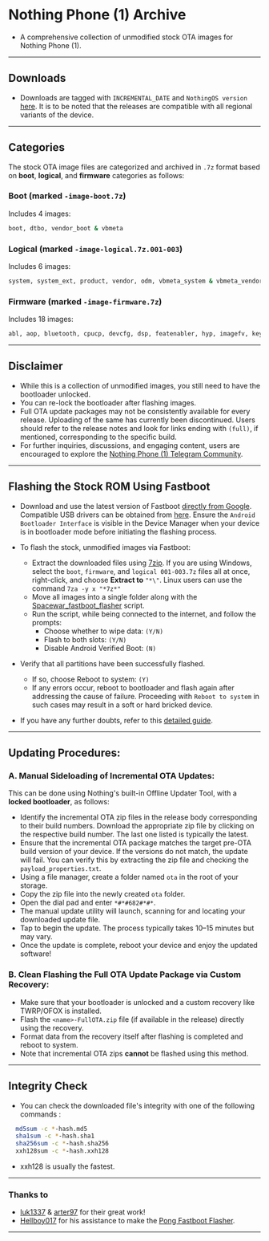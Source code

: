 # Nothing Phone (1) Archive

* A comprehensive collection of unmodified stock OTA images for Nothing Phone (1). 

---

## Downloads

- Downloads are tagged with `INCREMENTAL_DATE` and `NothingOS version` [here](https://github.com/spike0en/nothing_archive/releases?q=spacewar&expanded=true). It is to be noted that the releases are compatible with all regional variants of the device.

---

## Categories

The stock OTA image files are categorized and archived in `.7z` format based on **boot**, **logical**, and **firmware** categories as follows:

### Boot (marked `-image-boot.7z`)

Includes 4 images:
```bash
boot, dtbo, vendor_boot & vbmeta
```
### Logical (marked `-image-logical.7z.001-003`)

Includes 6 images:
```bash
system, system_ext, product, vendor, odm, vbmeta_system & vbmeta_vendor
```
### Firmware (marked `-image-firmware.7z`)

Includes 18 images:
```bash
abl, aop, bluetooth, cpucp, devcfg, dsp, featenabler, hyp, imagefv, keymaster, modem, multiimgoem, qupfw, shrm, tz, uefisecapp, xbl & xbl_config
```

---

## Disclaimer

- While this is a collection of unmodified images, you still need to have the bootloader unlocked.
- You can re-lock the bootloader after flashing images.
- Full OTA update packages may not be consistently available for every release. Uploading of the same has currently been discontinued. Users should refer to the release notes and look for links ending with `(full)`, if mentioned, corresponding to the specific build.
- For further inquiries, discussions, and engaging content, users are encouraged to explore the [Nothing Phone (1) Telegram Community](https://t.me/NothingPhone1).

---

## Flashing the Stock ROM Using Fastboot

- Download and use the latest version of Fastboot [directly from Google](https://developer.android.com/tools/releases/platform-tools). Compatible USB drivers can be obtained from [here](https://developer.android.com/studio/run/win-usb). Ensure the `Android Bootloader Interface` is visible in the Device Manager when your device is in bootloader mode before initiating the flashing process.
  
- To flash the stock, unmodified images via Fastboot:
  - Extract the downloaded files using [7zip](https://www.7-zip.org/). If you are using Windows, select the `boot`, `firmware`, and `logical 001-003.7z` files all at once, right-click, and choose **Extract to** `"*\"`. Linux users can use the command `7za -y x "*7z*"`
  - Move all images into a single folder along with the [Spacewar_fastboot_flasher](https://github.com/spike0en/Nothing_Fastboot_Flasher/tree/spacewar) script.
  - Run the script, while being connected to the internet, and follow the prompts:
     - Choose whether to wipe data: `(Y/N)`
     - Flash to both slots: `(Y/N)`
     - Disable Android Verified Boot: `(N)`

- Verify that all partitions have been successfully flashed. 
  - If so, choose Reboot to system: `(Y)`
  - If any errors occur, reboot to bootloader and flash again after addressing the cause of failure. Proceeding with `Reboot to system` in such cases may result in a soft or hard bricked device.
    
- If you have any further doubts, refer to this [detailed guide](https://telegra.ph/Guide-for-flashing-Stock-ROM-on-Nothing-Phone-2-04-22).

---

## Updating Procedures:

### A. Manual Sideloading of Incremental OTA Updates:

This can be done using Nothing's built-in Offline Updater Tool, with a **locked bootloader**, as follows:

- Identify the incremental OTA zip files in the release body corresponding to their build numbers. Download the appropriate zip file by clicking on the respective build number. The last one listed is typically the latest.
- Ensure that the incremental OTA package matches the target pre-OTA build version of your device. If the versions do not match, the update will fail. You can verify this by extracting the zip file and checking the `payload_properties.txt`.
- Using a file manager, create a folder named `ota` in the root of your storage.
- Copy the zip file into the newly created `ota` folder.
- Open the dial pad and enter `*#*#682#*#*`.
- The manual update utility will launch, scanning for and locating your downloaded update file.
- Tap to begin the update. The process typically takes 10–15 minutes but may vary.
- Once the update is complete, reboot your device and enjoy the updated software!

### B. Clean Flashing the Full OTA Update Package via Custom Recovery:

- Make sure that your bootloader is unlocked and a custom recovery like TWRP/OFOX is installed.
- Flash the `<name>-FullOTA.zip` file (if available in the release) directly using the recovery.
- Format data from the recovery itself after flashing is completed and reboot to system.
- Note that incremental OTA zips **cannot** be flashed using this method.

---

## Integrity Check

- You can check the downloaded file's integrity with one of the following commands :

``` bash
  md5sum -c *-hash.md5
  sha1sum -c *-hash.sha1
  sha256sum -c *-hash.sha256
  xxh128sum -c *-hash.xxh128
```
- xxh128 is usually the fastest.

---

### Thanks to
- [luk1337](https://github.com/luk1337/oplus_archive) & [arter97](https://github.com/arter97/nothing_archive) for their great work!
- [Hellboy017](https://github.com/HELLBOY017) for his assistance to make the [Pong Fastboot Flasher](https://github.com/HELLBOY017/Pong_fastboot_flasher).

---
